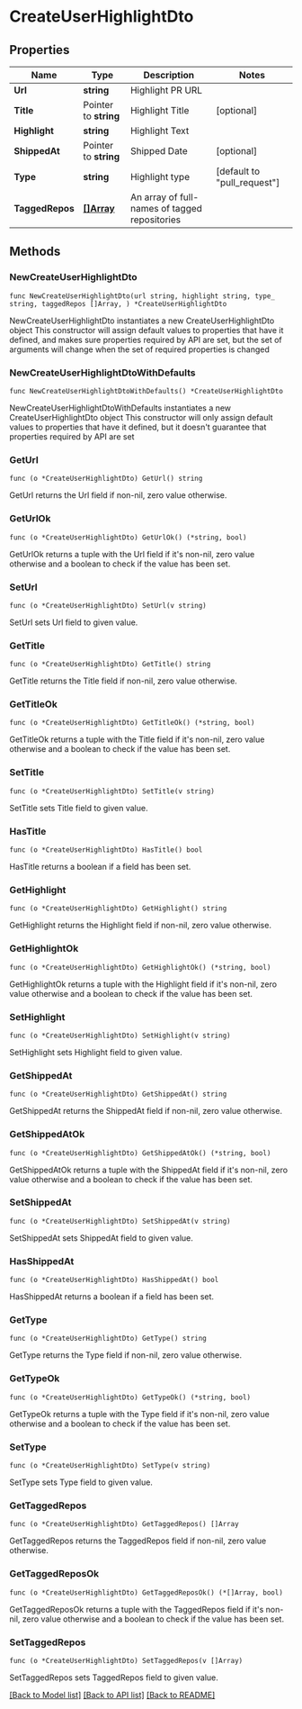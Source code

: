 # CreateUserHighlightDto

## Properties

Name | Type | Description | Notes
------------ | ------------- | ------------- | -------------
**Url** | **string** | Highlight PR URL | 
**Title** | Pointer to **string** | Highlight Title | [optional] 
**Highlight** | **string** | Highlight Text | 
**ShippedAt** | Pointer to **string** | Shipped Date | [optional] 
**Type** | **string** | Highlight type | [default to "pull_request"]
**TaggedRepos** | [**[]Array**](Array.md) | An array of full-names of tagged repositories | 

## Methods

### NewCreateUserHighlightDto

`func NewCreateUserHighlightDto(url string, highlight string, type_ string, taggedRepos []Array, ) *CreateUserHighlightDto`

NewCreateUserHighlightDto instantiates a new CreateUserHighlightDto object
This constructor will assign default values to properties that have it defined,
and makes sure properties required by API are set, but the set of arguments
will change when the set of required properties is changed

### NewCreateUserHighlightDtoWithDefaults

`func NewCreateUserHighlightDtoWithDefaults() *CreateUserHighlightDto`

NewCreateUserHighlightDtoWithDefaults instantiates a new CreateUserHighlightDto object
This constructor will only assign default values to properties that have it defined,
but it doesn't guarantee that properties required by API are set

### GetUrl

`func (o *CreateUserHighlightDto) GetUrl() string`

GetUrl returns the Url field if non-nil, zero value otherwise.

### GetUrlOk

`func (o *CreateUserHighlightDto) GetUrlOk() (*string, bool)`

GetUrlOk returns a tuple with the Url field if it's non-nil, zero value otherwise
and a boolean to check if the value has been set.

### SetUrl

`func (o *CreateUserHighlightDto) SetUrl(v string)`

SetUrl sets Url field to given value.


### GetTitle

`func (o *CreateUserHighlightDto) GetTitle() string`

GetTitle returns the Title field if non-nil, zero value otherwise.

### GetTitleOk

`func (o *CreateUserHighlightDto) GetTitleOk() (*string, bool)`

GetTitleOk returns a tuple with the Title field if it's non-nil, zero value otherwise
and a boolean to check if the value has been set.

### SetTitle

`func (o *CreateUserHighlightDto) SetTitle(v string)`

SetTitle sets Title field to given value.

### HasTitle

`func (o *CreateUserHighlightDto) HasTitle() bool`

HasTitle returns a boolean if a field has been set.

### GetHighlight

`func (o *CreateUserHighlightDto) GetHighlight() string`

GetHighlight returns the Highlight field if non-nil, zero value otherwise.

### GetHighlightOk

`func (o *CreateUserHighlightDto) GetHighlightOk() (*string, bool)`

GetHighlightOk returns a tuple with the Highlight field if it's non-nil, zero value otherwise
and a boolean to check if the value has been set.

### SetHighlight

`func (o *CreateUserHighlightDto) SetHighlight(v string)`

SetHighlight sets Highlight field to given value.


### GetShippedAt

`func (o *CreateUserHighlightDto) GetShippedAt() string`

GetShippedAt returns the ShippedAt field if non-nil, zero value otherwise.

### GetShippedAtOk

`func (o *CreateUserHighlightDto) GetShippedAtOk() (*string, bool)`

GetShippedAtOk returns a tuple with the ShippedAt field if it's non-nil, zero value otherwise
and a boolean to check if the value has been set.

### SetShippedAt

`func (o *CreateUserHighlightDto) SetShippedAt(v string)`

SetShippedAt sets ShippedAt field to given value.

### HasShippedAt

`func (o *CreateUserHighlightDto) HasShippedAt() bool`

HasShippedAt returns a boolean if a field has been set.

### GetType

`func (o *CreateUserHighlightDto) GetType() string`

GetType returns the Type field if non-nil, zero value otherwise.

### GetTypeOk

`func (o *CreateUserHighlightDto) GetTypeOk() (*string, bool)`

GetTypeOk returns a tuple with the Type field if it's non-nil, zero value otherwise
and a boolean to check if the value has been set.

### SetType

`func (o *CreateUserHighlightDto) SetType(v string)`

SetType sets Type field to given value.


### GetTaggedRepos

`func (o *CreateUserHighlightDto) GetTaggedRepos() []Array`

GetTaggedRepos returns the TaggedRepos field if non-nil, zero value otherwise.

### GetTaggedReposOk

`func (o *CreateUserHighlightDto) GetTaggedReposOk() (*[]Array, bool)`

GetTaggedReposOk returns a tuple with the TaggedRepos field if it's non-nil, zero value otherwise
and a boolean to check if the value has been set.

### SetTaggedRepos

`func (o *CreateUserHighlightDto) SetTaggedRepos(v []Array)`

SetTaggedRepos sets TaggedRepos field to given value.



[[Back to Model list]](../README.md#documentation-for-models) [[Back to API list]](../README.md#documentation-for-api-endpoints) [[Back to README]](../README.md)


